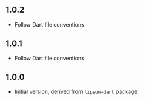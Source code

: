 <!-- markdownlint-disable-file MD041 -->

## 1.0.2

- Follow Dart file conventions

## 1.0.1

- Follow Dart file conventions

## 1.0.0

- Initial version, derived from `lipsum-dart` package.
